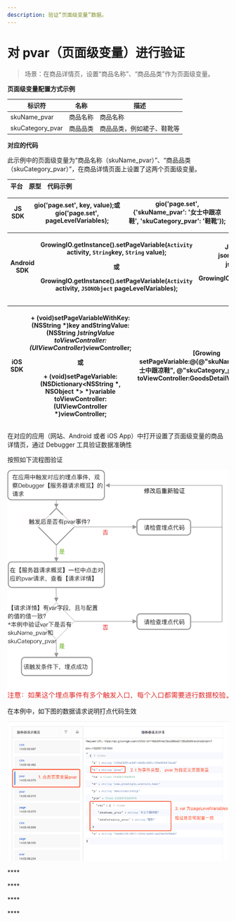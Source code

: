 ```yaml
---
description: 验证“页面级变量”数据。
---
```


# 对 pvar（页面级变量）进行验证

> 场景：在商品详情页，设置“商品名称”、“商品品类”作为页面级变量。

**页面级变量配置方式示例**

| 标识符               | 名称   | 描述            |
| ----------------- | ---- | ------------- |
| skuName\_pvar     | 商品名称 | 商品名称          |
| skuCategory\_pvar | 商品品类 | 商品品类，例如裙子、鞋靴等 |

**对应的代码**

此示例中的页面级变量为“商品名称（skuName\_pvar）”、“商品品类（skuCategory\_pvar）”，在商品详情页面上设置了这两个页面级变量。

| 平台 | 原型 | 代码示例 |
| -- | -- | ---- |

| JS SDK | gio('page.set', key, value);或gio('page.set', pageLevelVariables); | gio('page.set', {'skuName\_pvar': '女士中跟凉鞋', 'skuCategory\_pvar': '鞋靴'}); |
| ------ | ----------------------------------------------------------------- | ------------------------------------------------------------------------ |

| Android SDK | <p>GrowingIO.getInstance().setPageVariable(<code>Activity</code> activity, <code>String</code>key, <code>String</code> value);</p><p>或</p><p>GrowingIO.getInstance().setPageVariable(<code>Activity</code> activity, <code>JSONObject</code> pageLevelVariables);</p> | <p>JSONObject jsonObject = new JSONObject(); jsonObject.put("skuName_pvar", "女士中跟凉鞋"); jsonObject.put("skuCategory_pvar", "鞋靴");</p><p>GrowingIO.getInstance().setPageVariable(GoodsDetailActivity, jsonObject);</p> |
| ----------- | --------------------------------------------------------------------------------------------------------------------------------------------------------------------------------------------------------------------------------------------------------------------- | -------------------------------------------------------------------------------------------------------------------------------------------------------------------------------------------------------------------- |

| iOS SDK | <p>+ (void)setPageVariableWithKey:(NSString *)key andStringValue:(NSString *)stringValue toViewController:(UIViewController*)viewController;</p><p>或</p><p>+ (void)setPageVariable:(NSDictionary&#x3C;NSString *, NSObject *> *)variable toViewController: (UIViewController *)viewController;</p> | \[Growing setPageVariable:@{@"skuName\_pvar":@"女士中跟凉鞋", @"skuCategory\_pvar":@"鞋靴"} toViewController:GoodsDetailViewController]; |
| ------- | -------------------------------------------------------------------------------------------------------------------------------------------------------------------------------------------------------------------------------------------------------------------------------------------------- | -------------------------------------------------------------------------------------------------------------------------------- |

在对应的应用（网站、Android 或者 iOS App）中打开设置了页面级变量的商品详情页，通过 Debugger 工具验证数据准确性

按照如下流程图验证

![](../../../.gitbook/assets/shu-ju-yan-zheng-5.png)

在本例中，如下图的数据请求说明打点代码生效

![](../../../.gitbook/assets/shu-ju-yan-zheng-6.png)

\*\*\*\*

\*\*\*\*

\*\*\*\*

\*\*\*\*
